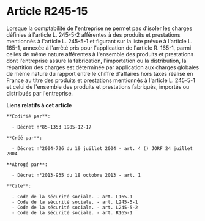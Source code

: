 # Article R245-15

Lorsque la comptabilité de l'entreprise ne permet pas d'isoler les charges définies à l'article L. 245-5-2 afférentes à des
produits et prestations mentionnés à l'article L. 245-5-1 et figurant sur la liste prévue à l'article L. 165-1, annexée à
l'arrêté pris pour l'application de l'article R. 165-1, parmi celles de même nature afférentes à l'ensemble des produits et
prestations dont l'entreprise assure la fabrication, l'importation ou la distribution, la répartition des charges est
déterminée par application aux charges globales de même nature du rapport entre le chiffre d'affaires hors taxes réalisé en
France au titre des produits et prestations mentionnés à l'article L. 245-5-1 et celui de l'ensemble des produits et
prestations fabriqués, importés ou distribués par l'entreprise.

**Liens relatifs à cet article**

	**Codifié par**:

	  - Décret n°85-1353 1985-12-17

	**Créé par**:

	  - Décret n°2004-726 du 19 juillet 2004 - art. 4 () JORF 24 juillet 2004

	**Abrogé par**:

	  - Décret n°2013-935 du 18 octobre 2013 - art. 1

	**Cite**:

	  - Code de la sécurité sociale. - art. L165-1
	  - Code de la sécurité sociale. - art. L245-5-1
	  - Code de la sécurité sociale. - art. L245-5-2
	  - Code de la sécurité sociale. - art. R165-1

